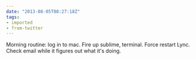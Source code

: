 ```yaml
---
date: "2013-08-05T08:27:18Z"
tags:
- imported
- from-twitter
---
```

Morning routine: log in to mac. Fire up sublime, terminal. Force restart Lync. Check email while it figures out what it's doing.
